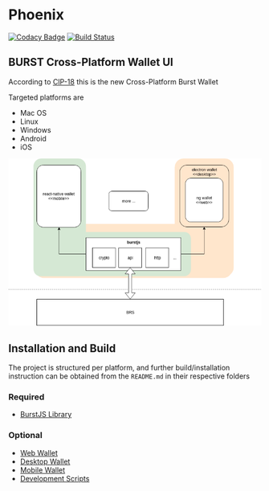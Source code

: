 # Phoenix

[![Codacy Badge](https://api.codacy.com/project/badge/Grade/6bc47a6d11bf409bad16b7d3d8ec9d17)](https://app.codacy.com/app/ohager/phoenix?utm_source=github.com&utm_medium=referral&utm_content=burst-apps-team/phoenix&utm_campaign=Badge_Grade_Dashboard)
[![Build Status](https://travis-ci.org/burst-apps-team/phoenix.svg?branch=develop)](https://travis-ci.org/burst-apps-team/phoenix)

## BURST Cross-Platform Wallet UI

According to [CIP-18](https://github.com/burst-apps-team/CIPs/blob/master/cip-0018.md) this is the new Cross-Platform Burst Wallet

Targeted platforms are

- Mac OS
- Linux
- Windows
- Android
- iOS

![Application Architecture Diagram](doc/architecture.png "Application Architecture Diagram")


## Installation and Build

The project is structured per platform, and further build/installation instruction can be obtained from the `README.md` in their respective folders

### Required 
- [BurstJS Library](/common/README.md)

### Optional
- [Web Wallet](/web/angular-wallet/README.md)
- [Desktop Wallet](/desktop/wallet/README.md)
- [Mobile Wallet](/mobile/README.md)
- [Development Scripts](/scripts/README.md)

